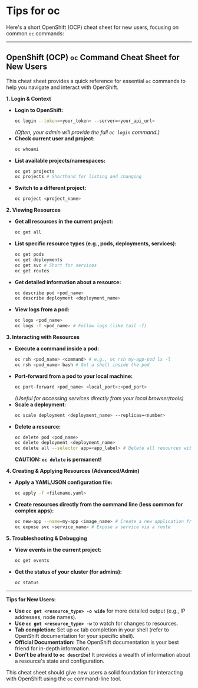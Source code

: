 # Tips for oc

Here's a short OpenShift (OCP) cheat sheet for new users, focusing on common `oc` commands:

-----

## OpenShift (OCP) `oc` Command Cheat Sheet for New Users

This cheat sheet provides a quick reference for essential `oc` commands to help you navigate and interact with OpenShift.

**1. Login & Context**

  * **Login to OpenShift:**
    ```bash
    oc login --token=<your_token> --server=<your_api_url>
    ```
    *(Often, your admin will provide the full `oc login` command.)*
  * **Check current user and project:**
    ```bash
    oc whoami
    ```
  * **List available projects/namespaces:**
    ```bash
    oc get projects
    oc projects # Shorthand for listing and changing
    ```
  * **Switch to a different project:**
    ```bash
    oc project <project_name>
    ```

**2. Viewing Resources**

  * **Get all resources in the current project:**
    ```bash
    oc get all
    ```
  * **List specific resource types (e.g., pods, deployments, services):**
    ```bash
    oc get pods
    oc get deployments
    oc get svc # Short for services
    oc get routes
    ```
  * **Get detailed information about a resource:**
    ```bash
    oc describe pod <pod_name>
    oc describe deployment <deployment_name>
    ```
  * **View logs from a pod:**
    ```bash
    oc logs <pod_name>
    oc logs -f <pod_name> # Follow logs (like tail -f)
    ```

**3. Interacting with Resources**

  * **Execute a command inside a pod:**
    ```bash
    oc rsh <pod_name> <command> # e.g., oc rsh my-app-pod ls -l
    oc rsh <pod_name> bash # Get a shell inside the pod
    ```
  * **Port-forward from a pod to your local machine:**
    ```bash
    oc port-forward <pod_name> <local_port>:<pod_port>
    ```
    *(Useful for accessing services directly from your local browser/tools)*
  * **Scale a deployment:**
    ```bash
    oc scale deployment <deployment_name> --replicas=<number>
    ```
  * **Delete a resource:**
    ```bash
    oc delete pod <pod_name>
    oc delete deployment <deployment_name>
    oc delete all --selector app=<app_label> # Delete all resources with a specific label
    ```
    **CAUTION: `oc delete` is permanent\!**

**4. Creating & Applying Resources (Advanced/Admin)**

  * **Apply a YAML/JSON configuration file:**
    ```bash
    oc apply -f <filename.yaml>
    ```
  * **Create resources directly from the command line (less common for complex apps):**
    ```bash
    oc new-app --name=my-app <image_name> # Create a new application from an image
    oc expose svc <service_name> # Expose a service via a route
    ```

**5. Troubleshooting & Debugging**

  * **View events in the current project:**
    ```bash
    oc get events
    ```
  * **Get the status of your cluster (for admins):**
    ```bash
    oc status
    ```

-----

**Tips for New Users:**

  * **Use `oc get <resource_type> -o wide`** for more detailed output (e.g., IP addresses, node names).
  * **Use `oc get <resource_type> -w`** to watch for changes to resources.
  * **Tab completion:** Set up `oc` tab completion in your shell (refer to OpenShift documentation for your specific shell).
  * **Official Documentation:** The OpenShift documentation is your best friend for in-depth information.
  * **Don't be afraid to `oc describe`\!** It provides a wealth of information about a resource's state and configuration.

This cheat sheet should give new users a solid foundation for interacting with OpenShift using the `oc` command-line tool.

